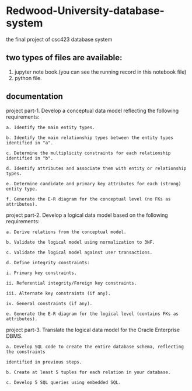 # Redwood-University-database-system
the final project of csc423 database system
## two types of files are available:
1. jupyter note book.(you can see the running record in this notebook file)
2. python file.
## documentation
project part-1. Develop a conceptual data model reflecting the following requirements:

    a. Identify the main entity types.
    
    b. Identify the main relationship types between the entity types identified in "a".
    
    c. Determine the multiplicity constraints for each relationship identified in "b".
    
    d. Identify attributes and associate them with entity or relationship types.
    
    e. Determine candidate and primary key attributes for each (strong) entity type.
    
    f. Generate the E-R diagram for the conceptual level (no FKs as attributes).
    
project part-2. Develop a logical data model based on the following requirements:

    a. Derive relations from the conceptual model.
    
    b. Validate the logical model using normalization to 3NF.
    
    c. Validate the logical model against user transactions.
    
    d. Define integrity constraints:
    
    i. Primary key constraints.
    
    ii. Referential integrity/Foreign key constraints.
    
    iii. Alternate key constraints (if any).
    
    iv. General constraints (if any).
    
    e. Generate the E-R diagram for the logical level (contains FKs as attributes).
    
project part-3. Translate the logical data model for the Oracle Enterprise DBMS. 

    a. Develop SQL code to create the entire database schema, reflecting the constraints
    
    identified in previous steps.
    
    b. Create at least 5 tuples for each relation in your database.
    
    c. Develop 5 SQL queries using embedded SQL.
    
